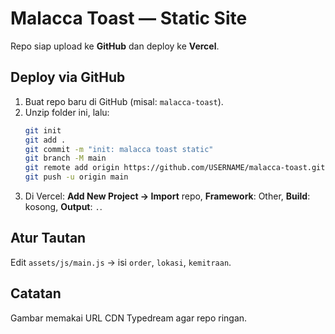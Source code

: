 # Malacca Toast — Static Site

Repo siap upload ke **GitHub** dan deploy ke **Vercel**.

## Deploy via GitHub
1. Buat repo baru di GitHub (misal: `malacca-toast`).
2. Unzip folder ini, lalu:
   ```bash
   git init
   git add .
   git commit -m "init: malacca toast static"
   git branch -M main
   git remote add origin https://github.com/USERNAME/malacca-toast.git
   git push -u origin main
   ```
3. Di Vercel: **Add New Project → Import** repo, **Framework**: Other, **Build**: kosong, **Output**: `.`.

## Atur Tautan
Edit `assets/js/main.js` → isi `order`, `lokasi`, `kemitraan`.

## Catatan
Gambar memakai URL CDN Typedream agar repo ringan.
